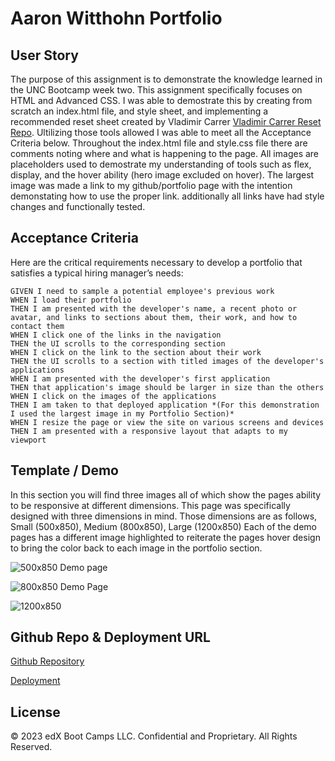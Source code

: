 # Aaron Witthohn Portfolio



## User Story

The purpose of this assignment is to demonstrate the knowledge learned in the UNC Bootcamp week two. This assignment specifically focuses on HTML and Advanced CSS. I was able to demostrate this by creating from scratch an index.html file, and style sheet, and implementing a recommended reset sheet created by Vladimir Carrer [Vladimir Carrer Reset Repo](https://github.com/vladocar/CSS-Mini-Reset). Ultilizing those tools allowed I was able to meet all the Acceptance Criteria below. Throughout the index.html file and style.css file there are comments noting where and what is happening to the page. All images are placeholders used to demostrate my understanding of tools such as flex, display, and the hover ability (hero image excluded on hover). The largest image was made a link to my github/portfolio page with the intention demonstating how to use the proper link. additionally all links have had style changes and functionally tested.  


## Acceptance Criteria

Here are the critical requirements necessary to develop a portfolio that satisfies a typical hiring manager’s needs:

```
GIVEN I need to sample a potential employee's previous work
WHEN I load their portfolio
THEN I am presented with the developer's name, a recent photo or avatar, and links to sections about them, their work, and how to contact them
WHEN I click one of the links in the navigation
THEN the UI scrolls to the corresponding section
WHEN I click on the link to the section about their work
THEN the UI scrolls to a section with titled images of the developer's applications
WHEN I am presented with the developer's first application
THEN that application's image should be larger in size than the others
WHEN I click on the images of the applications
THEN I am taken to that deployed application *(For this demonstration I used the largest image in my Portfolio Section)*
WHEN I resize the page or view the site on various screens and devices
THEN I am presented with a responsive layout that adapts to my viewport
```

## Template / Demo

In this section you will find three images all of which show the pages ability to be responsive at different dimensions. This page was specifically designed with three dimensions in mind. Those dimensions are as follows, Small (500x850), Medium (800x850), Large (1200x850) Each of the demo pages has a different image highlighted to reiterate the pages hover design to bring the color back to each image in the portfolio section.


![500x850 Demo page](./Assets/placeholder-images/Portfolio-Demo-(500x850).png)

  

![800x850 Demo Page](./Assets/placeholder-images/Portfolio-Demo-(800x850).png)

  
![1200x850](./Assets/placeholder-images/Portfolio-Demo-(1200x850)%20.png)  

## Github Repo & Deployment URL

[Github Repository](https://github.com/A-Witthohn/Portfolio) 

[Deployment](https://a-witthohn.github.io/Portfolio/)

## License

© 2023 edX Boot Camps LLC. Confidential and Proprietary. All Rights Reserved.
